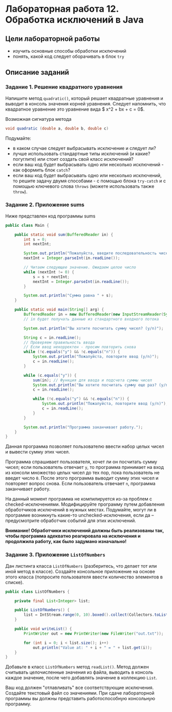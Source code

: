 # Лабораторная работа 12. Обработка исключений в Java

## Цели лабораторной работы

- изучить основные способы обработки исключений
- понять, какой код следует оборачивать в блок `try`

## Описание заданий

### Задание 1. Решение квадратного уравнения

Напишите метод `quadratic()`, который решает квадратные уравнения и выводит в консоль значения корней уравнения. Следует напомнить, что квадратное уравнение это уравнение вида $ x^2 + bx + c = 0$.

Возможная сигнатура метода

```java
void quadratic (double a, double b, double c)
```

Подумайте: 

- в каком случае следует выбрасывать исключение и следует ли?
- лучше использовать стандартные типы исключений (и какие? погуглите) или стоит создать свой класс исключений?
- если ваш код будет выбрасывать одно или несколько исключений - как оформить блок `catch`?
- если ваш код будет выбрасывать одно или несколько исключений, то решите задачу двумя способами - с помощью блока `try-catch` и с помощью ключевого слова `throws` (можете использовать также `throw`).

### Задание 2. Приложение sums

Ниже представлен код программы sums

```java
public class Main {

    public static void sum(BufferedReader in) {
        int s = 0;
        int nextInt;

        System.out.println("Пожалуйста, введите последовательность чисел, для окончания ввода, введите 0");
        nextInt = Integer.parseInt(in.readLine());

        // Читаем следующее значение. Ожидаем целое число
        while (nextInt != 0) {
            s = s + nextInt;
            nextInt = Integer.parseInt(in.readLine());
        }

        System.out.println("Сумма равна " + s);
    }

    public static void main(String[] arg) {
        BufferedReader in = new BufferedReader(new InputStreamReader(System.in));
        // in будет получать данные из стандартного входного потока

        System.out.println("Вы хотите посчитать сумму чисел? (y/n)");

        String c = in.readLine();
        // Проверяем правильность ввода
        // Если ввод некорректен - просим повторить снова
        while (!c.equals("y") && !c.equals("n")) {
            System.out.println("Пожалуйста, повторите ввод (y/n)");
            c = in.readLine();
        }

        while (c.equals("y")) {
            sum(in); // Функция для ввода и подсчета суммы чисел
            System.out.println("Вы хотите посчитать сумму еще раз? (y/n)");
            c = in.readLine();

            while (!c.equals("y") && !c.equals("n")) {
                System.out.println("Пожалуйста, повторите ввод (y/n)");
                c = in.readLine();
            }
        }

        System.out.println("Программа заканчивает работу.");
    }
}
```

Данная программа позволяет пользователю ввести набор целых чисел и вывести сумму этих чисел.

Программа спрашивает пользователя, хочет ли он посчитать сумму чисел; если пользователь отвечает `y`, то программа принимает на вход из консоли множество целых чисел до тех пор, пока пользователь не введет число `0`. После этого программа выводит сумму этих чисел и повторяет вопрос снова.
Если пользователь отвечает `n`, программа заканчивает работу.

На данный момент программа не компилируется из-за проблем с checked-исключениями. Модифицируйте программу путем добавления обработчиков исключений в нужных местах. Подумайте, могут ли в программе возникнуть какие-то unchecked-исключения, если да – предусмотрите обработчик событий для этих исключений.

**Внимание! Обработчики исключений должны быть реализованы так, чтобы программа адекватно реагировала на исключения и продолжила работу, как было задумано изначально!**

### Задание 3. Приложение `ListOfNumbers`

Дан листинга класса `ListOfNumbers` (разберитесь, что делает тот или иной метод в классе). Создайте консольное приложение на основе этого класса (попросите пользователя ввести количество элементов в списке).

```java
public class ListOfNumbers {

    private final List<Integer> list;

    public ListOfNumbers() {
        list = IntStream.range(0, 10).boxed().collect(Collectors.toList());
    }

    public void writeList() {
        PrintWriter out = new PrintWriter(new FileWriter("out.txt"));

        for (int i = 0; i < list.size(); i++)
            out.println("Value at: " + i + " = " + list.get(i));
    }
}
```

Добавьте в класс `ListOfNumbers` метод `readList()`. Метод должен считывать целочисленные значения из файла, выводить в консоль каждое значение, после чего добавлять значение в коллекцию `List`.

Ваш код должен "отлавливать" все соответствующие исключения. Создайте текстовый файл со значениями. При сдаче лабораторной программы вы должны представить работоспособную консольную программу.
